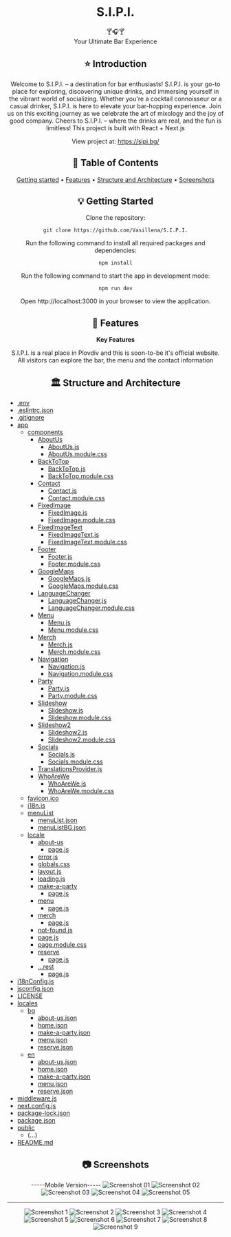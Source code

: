 <div align="center">
<h1 align="center">S.I.P.I.</h1>
  🍸🎧🍸
  <br/>
 Your Ultimate Bar Experience

## ⭐️  Introduction

Welcome to S.I.P.I. – a destination for bar enthusiasts! S.I.P.I. is your go-to place for exploring, discovering unique drinks, and immersing yourself in the vibrant world of socializing. Whether you're a cocktail connoisseur or a casual drinker, S.I.P.I. is here to elevate your bar-hopping experience. Join us on this exciting journey as we celebrate the art of mixology and the joy of good company. Cheers to S.I.P.I. – where the drinks are real, and the fun is limitless!
This project is built with React + Next.js

View project at: https://sipi.bg/


## 📜 Table of Contents
[Getting started](#getting-started) •
[Features](#features) •
[Structure and Architecture](#structure-and-architecture) •
[Screenshots](#screenshots)

## 💡 Getting Started
Clone the repository:
```
git clone https://github.com/Vasillena/S.I.P.I.
```
Run the following command to install all required packages and dependencies:
```
npm install
```
Run the following command to start the app in development mode:
```
npm run dev
```
Open http://localhost:3000 in your browser to view the application.

## 🧸 Features

**Key Features**

S.I.P.I. is a real place in Plovdiv and this is soon-to-be it's official website. All visitors can explore the bar, the menu and the contact information

## 🏛️ Structure and Architecture
</div>

- [.env](.env)
- [.eslintrc.json](.eslintrc.json)
- [.gitignore](.gitignore)
- [app](app)
  - [components](app/components)
    - [AboutUs](app/components/AboutUs)
      - [AboutUs.js](app/components/AboutUs/AboutUs.js)
      - [AboutUs.module.css](app/components/AboutUs/AboutUs.module.css)
    - [BackToTop](app/components/BackToTop)
      - [BackToTop.js](app/components/BackToTop/BackToTop.js)
      - [BackToTop.module.css](app/components/BackToTop/BackToTop.module.css)
    - [Contact](app/components/Contact)
      - [Contact.js](app/components/Contact/Contact.js)
      - [Contact.module.css](app/components/Contact/Contact.module.css)
    - [FixedImage](app/components/FixedImage)
      - [FixedImage.js](app/components/FixedImage/FixedImage.js)
      - [FixedImage.module.css](app/components/FixedImage/FixedImage.module.css)
    - [FixedImageText](app/components/FixedImageText)
      - [FixedImageText.js](app/components/FixedImageText/FixedImageText.js)
      - [FixedImageText.module.css](app/components/FixedImageText/FixedImageText.module.css)
    - [Footer](app/components/Footer)
      - [Footer.js](app/components/Footer/Footer.js)
      - [Footer.module.css](app/components/Footer/Footer.module.css)
    - [GoogleMaps](app/components/GoogleMaps)
      - [GoogleMaps.js](app/components/GoogleMaps/GoogleMaps.js)
      - [GoogleMaps.module.css](app/components/GoogleMaps/GoogleMaps.module.css)
    - [LanguageChanger](app/components/LanguageChanger)
      - [LanguageChanger.js](app/components/LanguageChanger/LanguageChanger.js)
      - [LanguageChanger.module.css](app/components/LanguageChanger/LanguageChanger.module.css)
    - [Menu](app/components/Menu)
      - [Menu.js](app/components/Menu/Menu.js)
      - [Menu.module.css](app/components/Menu/Menu.module.css)
    - [Merch](app/components/Merch)
      - [Merch.js](app/components/Merch/Merch.js)
      - [Merch.module.css](app/components/Merch/Merch.module.css)
    - [Navigation](app/components/Navigation)
      - [Navigation.js](app/components/Navigation/Navigation.js)
      - [Navigation.module.css](app/components/Navigation/Navigation.module.css)
    - [Party](app/components/Party)
      - [Party.js](app/components/Party/Party.js)
      - [Party.module.css](app/components/Party/Party.module.css)
    - [Slideshow](app/components/Slideshow)
      - [Slideshow.js](app/components/Slideshow/Slideshow.js)
      - [Slideshow.module.css](app/components/Slideshow/Slideshow.module.css)
    - [Slideshow2](app/components/Slideshow2)
      - [Slideshow2.js](app/components/Slideshow2/Slideshow2.js)
      - [Slideshow2.module.css](app/components/Slideshow2/Slideshow2.module.css)
    - [Socials](app/components/Socials)
      - [Socials.js](app/components/Socials/Socials.js)
      - [Socials.module.css](app/components/Socials/Socials.module.css)
    - [TranslationsProvider.js](app/components/TranslationsProvider.js)
    - [WhoAreWe](app/components/WhoAreWe)
      - [WhoAreWe.js](app/components/WhoAreWe/WhoAreWe.js)
      - [WhoAreWe.module.css](app/components/WhoAreWe/WhoAreWe.module.css)
  - [favicon.ico](app/favicon.ico)
  - [i18n.js](app/i18n.js)
  - [menuList](app/menuList)
    - [menuList.json](app/menuList/menuList.json)
    - [menuListBG.json](app/menuList/menuListBG.json)
  - [locale](app/locale)
    - [about-us](app/locale/about-us)
      - [page.js](app/locale/about-us/page.js)
    - [error.js](app/locale/error.js)
    - [globals.css](app/locale/globals.css)
    - [layout.js](app/locale/layout.js)
    - [loading.js](app/locale/loading.js)
    - [make-a-party](app/locale/make-a-party)
      - [page.js](app/locale/make-a-party/page.js)
    - [menu](app/locale/menu)
      - [page.js](app/locale/menu/page.js)
    - [merch](app/locale/merch)
      - [page.js](app/locale/merch/page.js)
    - [not-found.js](app/locale/not-found.js)
    - [page.js](app/locale/page.js)
    - [page.module.css](app/locale/page.module.css)
    - [reserve](app/locale/reserve)
      - [page.js](app/locale/reserve/page.js)
    - [...rest](app/locale/[...rest])
      - [page.js](app/locale/[...rest]/page.js)
- [i18nConfig.js](i18nConfig.js)
- [jsconfig.json](jsconfig.json)
- [LICENSE](LICENSE)
- [locales](locales)
  - [bg](locales/bg)
    - [about-us.json](locales/bg/about-us.json)
    - [home.json](locales/bg/home.json)
    - [make-a-party.json](locales/bg/make-a-party.json)
    - [menu.json](locales/bg/menu.json)
    - [reserve.json](locales/bg/reserve.json)
  - [en](locales/en)
    - [about-us.json](locales/en/about-us.json)
    - [home.json](locales/en/home.json)
    - [make-a-party.json](locales/en/make-a-party.json)
    - [menu.json](locales/en/menu.json)
    - [reserve.json](locales/en/reserve.json)
- [middleware.js](middleware.js)
- [next.config.js](next.config.js)
- [package-lock.json](package-lock.json)
- [package.json](package.json)
- [public](public)
  - (...)
- [README.md](README.md)


<div align="center">
  
## 📷 Screenshots

-----Mobile Version-----
![Screenshot 01](https://github.com/Vasillena/S.I.P.I./assets/114015792/1c22eb59-e126-4cb3-9898-483bc113318e)
![Screenshot 02](https://github.com/Vasillena/S.I.P.I./assets/114015792/f34c1506-4cea-4e20-92a1-a502cf359817)
![Screenshot 03](https://github.com/Vasillena/S.I.P.I./assets/114015792/874c6717-cab0-40d4-8ae9-5e2dd6a09d38)
![Screenshot 04](https://github.com/Vasillena/S.I.P.I./assets/114015792/0abae396-e865-4d6c-9cc9-3ac38b08df5f)
![Screenshot 05](https://github.com/Vasillena/S.I.P.I./assets/114015792/f40eef93-150c-405d-8579-7c5cb8f8ee90)

------------------------
![Screenshot 1](https://github.com/Vasillena/S.I.P.I./assets/114015792/54054280-a757-40c9-8742-be8903ae27d8)
![Screenshot 2](https://github.com/Vasillena/S.I.P.I./assets/114015792/4ac4795d-1dc2-4621-a382-2cf63a839332)
![Screenshot 3](https://github.com/Vasillena/S.I.P.I./assets/114015792/1a4c97dd-29b0-4941-b2d3-0207c170618c)
![Screenshot 4](https://github.com/Vasillena/S.I.P.I./assets/114015792/f0442d4e-aa5a-4327-8ea6-cd6f7872f236)
![Screenshot 5](https://github.com/Vasillena/S.I.P.I./assets/114015792/3210505a-ae08-4b73-82e7-bbc7281c2b49)
![Screenshot 6](https://github.com/Vasillena/S.I.P.I./assets/114015792/0aaeba2e-be56-4315-b98d-217374d5312d)
![Screenshot 7](https://github.com/Vasillena/S.I.P.I./assets/114015792/ac7e6c52-c0bf-43b6-80b1-92ed1aaaf141)
![Screenshot 8](https://github.com/Vasillena/S.I.P.I./assets/114015792/4b9e747b-3ddd-4729-8f7e-36d9f6dd2878)
![Screenshot 9](https://github.com/Vasillena/S.I.P.I./assets/114015792/9f13ff75-b74c-4b82-82e1-764ddb327165)

</div>

